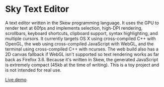 # Sky Text Editor

A text editor written in the Skew programming language. It uses the GPU to render text at 60fps and implements selection, high-DPI rendering, scrollbars, keyboard shortcuts, clipboard support, syntax highlighting, and multiple cursors. It currently targets OS X using cross-compiled C++ with OpenGL, the web using cross-compiled JavaScript with WebGL, and the terminal using cross-compiled C++ with ncurses. The web build also has a 2D canvas fallback if WebGL isn't supported so text rendering works as far back as Firefox 3.6. Because it's written in Skew, the generated JavaScript is extremely compact (45kb at the time of writing). This is a toy project and is not intended for real use.

[Live demo](http://evanw.github.io/sky/)
